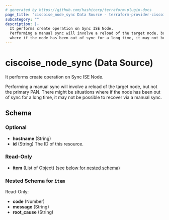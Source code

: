 ```yaml
---
# generated by https://github.com/hashicorp/terraform-plugin-docs
page_title: "ciscoise_node_sync Data Source - terraform-provider-ciscoise"
subcategory: ""
description: |-
  It performs create operation on Sync ISE Node.
  Performing a manual sync will involve a reload of the target node, but not the primary PAN. There might be situations
  where if the node has been out of sync for a long time, it may not be possible to recover via a manual sync.
---
```


# ciscoise_node_sync (Data Source)

It performs create operation on Sync ISE Node.

Performing a manual sync will involve a reload of the target node, but not the primary PAN. There might be situations
where if the node has been out of sync for a long time, it may not be possible to recover via a manual sync.



<!-- schema generated by tfplugindocs -->
## Schema

### Optional

- **hostname** (String)
- **id** (String) The ID of this resource.

### Read-Only

- **item** (List of Object) (see [below for nested schema](#nestedatt--item))

<a id="nestedatt--item"></a>
### Nested Schema for `item`

Read-Only:

- **code** (Number)
- **message** (String)
- **root_cause** (String)


